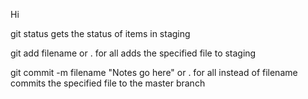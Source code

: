 Hi

git status gets the status of items in staging

git add filename or . for all adds the specified file to staging

git commit -m filename "Notes go here" or . for all instead of filename commits the specified file to the master branch